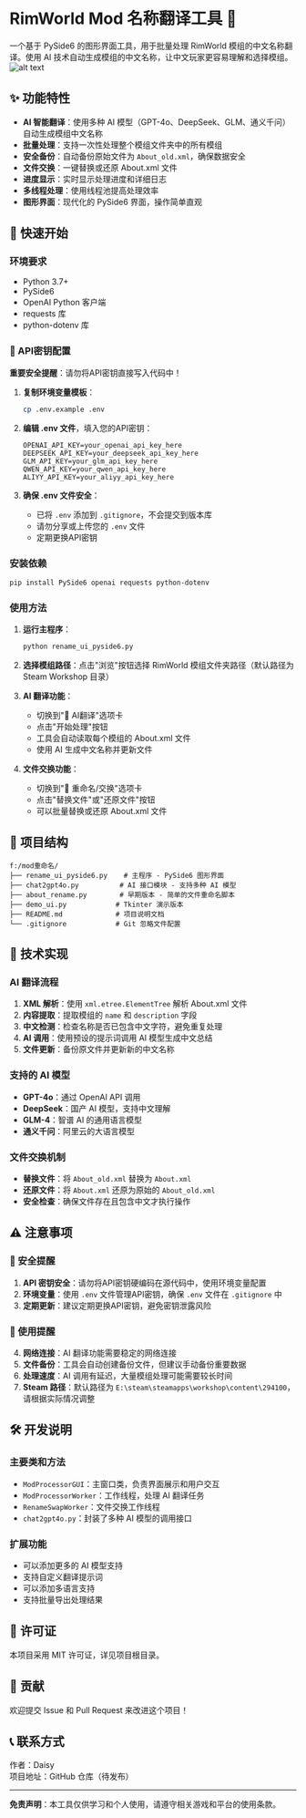 # RimWorld Mod 名称翻译工具 🤖

一个基于 PySide6 的图形界面工具，用于批量处理 RimWorld 模组的中文名称翻译。使用 AI 技术自动生成模组的中文名称，让中文玩家更容易理解和选择模组。
![alt text](https://youke1.picui.cn/s1/2025/10/19/68f47fc11b4a4.png)

## ✨ 功能特性

- **AI 智能翻译**：使用多种 AI 模型（GPT-4o、DeepSeek、GLM、通义千问）自动生成模组中文名称
- **批量处理**：支持一次性处理整个模组文件夹中的所有模组
- **安全备份**：自动备份原始文件为 `About_old.xml`，确保数据安全
- **文件交换**：一键替换或还原 About.xml 文件
- **进度显示**：实时显示处理进度和详细日志
- **多线程处理**：使用线程池提高处理效率
- **图形界面**：现代化的 PySide6 界面，操作简单直观

## 🚀 快速开始

### 环境要求

- Python 3.7+
- PySide6
- OpenAI Python 客户端
- requests 库
- python-dotenv 库

### 🔐 API密钥配置

**重要安全提醒**：请勿将API密钥直接写入代码中！

1. **复制环境变量模板**：
   ```bash
   cp .env.example .env
   ```

2. **编辑 .env 文件**，填入您的API密钥：
   ```
   OPENAI_API_KEY=your_openai_api_key_here
   DEEPSEEK_API_KEY=your_deepseek_api_key_here
   GLM_API_KEY=your_glm_api_key_here
   QWEN_API_KEY=your_qwen_api_key_here
   ALIYY_API_KEY=your_aliyy_api_key_here
   ```

3. **确保 .env 文件安全**：
   - 已将 `.env` 添加到 `.gitignore`，不会提交到版本库
   - 请勿分享或上传您的 `.env` 文件
   - 定期更换API密钥

### 安装依赖

```bash
pip install PySide6 openai requests python-dotenv
```

### 使用方法

1. **运行主程序**：
   ```bash
   python rename_ui_pyside6.py
   ```

2. **选择模组路径**：点击"浏览"按钮选择 RimWorld 模组文件夹路径（默认路径为 Steam Workshop 目录）

3. **AI 翻译功能**：
   - 切换到"🤖 AI翻译"选项卡
   - 点击"开始处理"按钮
   - 工具会自动读取每个模组的 About.xml 文件
   - 使用 AI 生成中文名称并更新文件

4. **文件交换功能**：
   - 切换到"🔄 重命名/交换"选项卡
   - 点击"替换文件"或"还原文件"按钮
   - 可以批量替换或还原 About.xml 文件

## 📁 项目结构

```
f:/mod重命名/
├── rename_ui_pyside6.py    # 主程序 - PySide6 图形界面
├── chat2gpt4o.py          # AI 接口模块 - 支持多种 AI 模型
├── about_rename.py        # 早期版本 - 简单的文件重命名脚本
├── demo_ui.py            # Tkinter 演示版本
├── README.md             # 项目说明文档
└── .gitignore            # Git 忽略文件配置
```

## 🔧 技术实现

### AI 翻译流程

1. **XML 解析**：使用 `xml.etree.ElementTree` 解析 About.xml 文件
2. **内容提取**：提取模组的 `name` 和 `description` 字段
3. **中文检测**：检查名称是否已包含中文字符，避免重复处理
4. **AI 调用**：使用预设的提示词调用 AI 模型生成中文总结
5. **文件更新**：备份原文件并更新新的中文名称

### 支持的 AI 模型

- **GPT-4o**：通过 OpenAI API 调用
- **DeepSeek**：国产 AI 模型，支持中文理解
- **GLM-4**：智谱 AI 的通用语言模型
- **通义千问**：阿里云的大语言模型

### 文件交换机制

- **替换文件**：将 `About_old.xml` 替换为 `About.xml`
- **还原文件**：将 `About.xml` 还原为原始的 `About_old.xml`
- **安全检查**：确保文件存在且包含中文才执行操作

## ⚠️ 注意事项

### 🔐 安全提醒
1. **API 密钥安全**：请勿将API密钥硬编码在源代码中，使用环境变量配置
2. **环境变量**：使用 `.env` 文件管理API密钥，确保 `.env` 文件在 `.gitignore` 中
3. **定期更新**：建议定期更换API密钥，避免密钥泄露风险

### 🚀 使用提醒
4. **网络连接**：AI 翻译功能需要稳定的网络连接
5. **文件备份**：工具会自动创建备份文件，但建议手动备份重要数据
6. **处理速度**：AI 调用有延迟，大量模组处理可能需要较长时间
7. **Steam 路径**：默认路径为 `E:\steam\steamapps\workshop\content\294100`，请根据实际情况调整

## 🛠️ 开发说明

### 主要类和方法

- `ModProcessorGUI`：主窗口类，负责界面展示和用户交互
- `ModProcessorWorker`：工作线程，处理 AI 翻译任务
- `RenameSwapWorker`：文件交换工作线程
- `chat2gpt4o.py`：封装了多种 AI 模型的调用接口

### 扩展功能

- 可以添加更多的 AI 模型支持
- 支持自定义翻译提示词
- 可以添加多语言支持
- 支持批量导出处理结果

## 📄 许可证

本项目采用 MIT 许可证，详见项目根目录。

## 🤝 贡献

欢迎提交 Issue 和 Pull Request 来改进这个项目！

## 📞 联系方式

作者：Daisy  
项目地址：GitHub 仓库（待发布）

---

**免责声明**：本工具仅供学习和个人使用，请遵守相关游戏和平台的使用条款。
